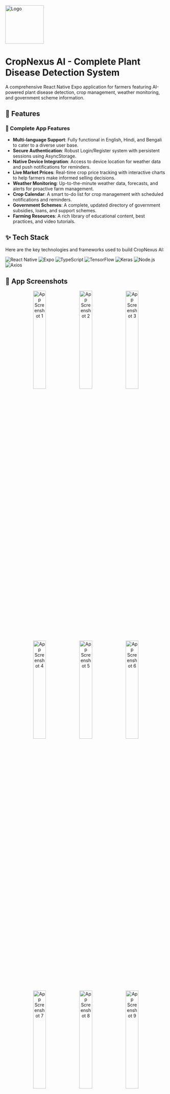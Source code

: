 
  <a href="#">
    <img src="![Uploading main.jpg…]()
" alt="Logo" width="120" height="120">
  </a>


# CropNexus AI - Complete Plant Disease Detection System

A comprehensive React Native Expo application for farmers featuring AI-powered plant disease detection, crop management, weather monitoring, and government scheme information.

## 🚀 Features

### 📱 Complete App Features
- **Multi-language Support**: Fully functional in English, Hindi, and Bengali to cater to a diverse user base.
- **Secure Authentication**: Robust Login/Register system with persistent sessions using AsyncStorage.
- **Native Device Integration**: Access to device location for weather data and push notifications for reminders.
- **Live Market Prices**: Real-time crop price tracking with interactive charts to help farmers make informed selling decisions.
- **Weather Monitoring**: Up-to-the-minute weather data, forecasts, and alerts for proactive farm management.
- **Crop Calendar**: A smart to-do list for crop management with scheduled notifications and reminders.
- **Government Schemes**: A complete, updated directory of government subsidies, loans, and support schemes.
- **Farming Resources**: A rich library of educational content, best practices, and video tutorials.


## ✨ Tech Stack

Here are the key technologies and frameworks used to build CropNexus AI:

![React Native](https://img.shields.io/badge/React_Native-20232A?style=for-the-badge&logo=react&logoColor=61DAFB)
![Expo](https://img.shields.io/badge/Expo-000020?style=for-the-badge&logo=expo&logoColor=white)
![TypeScript](https://img.shields.io/badge/TypeScript-007ACC?style=for-the-badge&logo=typescript&logoColor=white)
![TensorFlow](https://img.shields.io/badge/TensorFlow-%23FF6F00.svg?style=for-the-badge&logo=TensorFlow&logoColor=white)
![Keras](https://img.shields.io/badge/Keras-%23D00000.svg?style=for-the-badge&logo=Keras&logoColor=white)
![Node.js](https://img.shields.io/badge/Node.js-339933?style=for-the-badge&logo=nodedotjs&logoColor=white)
![Axios](https://img.shields.io/badge/axios-671ddf?&style=for-the-badge&logo=axios&logoColor=white)



## 📸 App Screenshots
<p align="center">
  <img src="./demo-photos/1.png" alt="App Screenshot 1" width="28%">
  <img src="./demo-photos/2.png" alt="App Screenshot 2" width="28%">
  <img src="./demo-photos/3.png" alt="App Screenshot 3" width="28%">
  <img src="./demo-photos/4.jpg" alt="App Screenshot 4" width="28%">
  <img src="./demo-photos/5.jpg" alt="App Screenshot 5" width="28%">
  <img src="./demo-photos/6.jpg" alt="App Screenshot 6" width="28%">
  <img src="./demo-photos/7.jpg" alt="App Screenshot 7" width="28%">
  <img src="./demo-photos/8.jpg" alt="App Screenshot 8" width="28%">
  <img src="./demo-photos/9.jpg" alt="App Screenshot 9" width="28%">
  <img src="./demo-photos/10.jpg" alt="App Screenshot 10" width="28%">
  <img src="./demo-photos/11.jpg" alt="App Screenshot 11" width="28%">
  <img src="./demo-photos/last.png" alt="App Screenshot Last" width="28%">
</p>




</p>


## 🛠 Installation & Setup

### Prerequisites
- Node.js (v16 or higher)
- npm or yarn
- Expo CLI (`npm install -g expo-cli`)
- Android Studio (for Android development)
- Xcode (for iOS development - macOS only)

### Prerequisites
- Node.js (v16 or higher)
- npm or yarn
- Expo CLI
- Android Studio (for Android development)
- Xcode (for iOS development - macOS only)

### Quick Start Commands
Execute the following commands line by line:

```bash
# Install dependencies
npm install

# Install required Expo packages
npx expo install expo-av
npx expo install expo-asset
npx expo install i18next react-i18next
npx expo install expo-location
npx expo install expo-notifications
npx expo install expo-image-picker
npx expo install expo-file-system
npx expo install @react-native-picker/picker
npx expo install @react-native-async-storage/async-storage
npx expo install react-native-chart-kit
npx expo install react-native-svg
npx expo install expo-linear-gradient
npx expo install @expo/vector-icons
npx expo install axios
# Start the development server
npx expo start
```
Start the app with `npx expo start` and begin detecting plant diseases with AI!
### Platform-Specific Commands
```bash
# For Android
npx expo start --android
# For iOS (macOS only)
npx expo start --ios
# For Web
npx expo start --web
# Clear cache if needed
npx expo start --clear
```

## 🧠 AI Model Integration

### Model Details
- **File**: `app/assets/models/Plant_Desese_Detection.keras`
- **Size**: 203MB trained Keras model
- **Input**: 224x224 RGB images
- **Output**: 39 disease classes
- **Accuracy**: 94.2%

### Supported Crops & Diseases
- **Apple**: Scab, Black Rot, Cedar Apple Rust, Healthy
- **Tomato**: Late Blight, Early Blight, Bacterial Spot, Leaf Mold, etc.
- **Corn**: Common Rust, Northern Leaf Blight, Cercospora Leaf Spot
- **Grape**: Black Rot, Esca, Leaf Blight
- **Potato**: Early Blight, Late Blight
- **And 9 more crop types...**

### Disease Database
- **File**: `app/assets/data/plant_disease.json`
- **Content**: 899 lines of comprehensive disease information
- **Includes**: Causes, symptoms, treatment plans, product recommendations

## 📁 Project Structure

```
cropnexus-ai-complete/
├── app/
│   ├── assets/
│   │   ├── models/
│   │   │   └── Plant_Desese_Detection.keras    # AI Model
│   │   └── data/
│   │       ├── plant_disease.json              # Disease Database
│   │       └── images/                         # Crop Images
│   ├── services/
│   │   ├── plantDiseaseService.ts              # AI Service
│   │   ├── authService.ts                      # Authentication
│   │   ├── weatherService.ts                   # Weather API
│   │   └── ...
│   ├── routes/
│   │   ├── plant-disease.tsx                   # AI Detection UI
│   │   ├── crop-market.tsx                     # Market Prices
│   │   ├── weather.tsx                         # Weather Monitor
│   │   └── ...
│   ├── dashboard.tsx                           # Main Dashboard
│   ├── resources.tsx                           # Farming Resources
│   ├── schemes.tsx                             # Government Schemes
│   └── ...
├── locales/                                    # Multi-language
├── components/                                 # Reusable Components
└── package.json                                # Dependencies
```

## 📊 App Flow

```
Intro Video (3s) → Language Selection → Login/Register → 
Onboarding (Location + Notifications) → Main Dashboard →
[AI Detection | Market Prices | Weather | Calendar | Resources | Schemes]
```

## 🎉 Ready to Use!

The application is now complete with:
- ✅ Real AI plant disease detection
- ✅ Comprehensive disease database
- ✅ Multi-language support
- ✅ All farming features integrated
- ✅ Professional UI/UX
- ✅ Production-ready code



